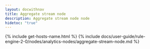 ```yaml
---
layout: docwithnav
title: Aggregate stream node
description: Aggregate stream node node
hidetoc: "true"
---
```


{% include get-hosts-name.html %}
{% include docs/user-guide/rule-engine-2-0/nodes/analytics-nodes/aggregate-stream-node.md %}
